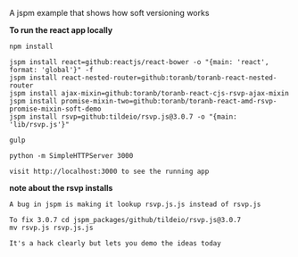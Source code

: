 A jspm example that shows how soft versioning works


**To run the react app locally**

    npm install

    jspm install react=github:reactjs/react-bower -o "{main: 'react', format: 'global'}" -f
    jspm install react-nested-router=github:toranb/toranb-react-nested-router
    jspm install ajax-mixin=github:toranb/toranb-react-cjs-rsvp-ajax-mixin
    jspm install promise-mixin-two=github:toranb/toranb-react-amd-rsvp-promise-mixin-soft-demo
    jspm install rsvp=github:tildeio/rsvp.js@3.0.7 -o "{main: 'lib/rsvp.js'}"

    gulp

    python -m SimpleHTTPServer 3000

    visit http://localhost:3000 to see the running app


**note about the rsvp installs**

    A bug in jspm is making it lookup rsvp.js.js instead of rsvp.js

    To fix 3.0.7 cd jspm_packages/github/tildeio/rsvp.js@3.0.7
    mv rsvp.js rsvp.js.js

    It's a hack clearly but lets you demo the ideas today
